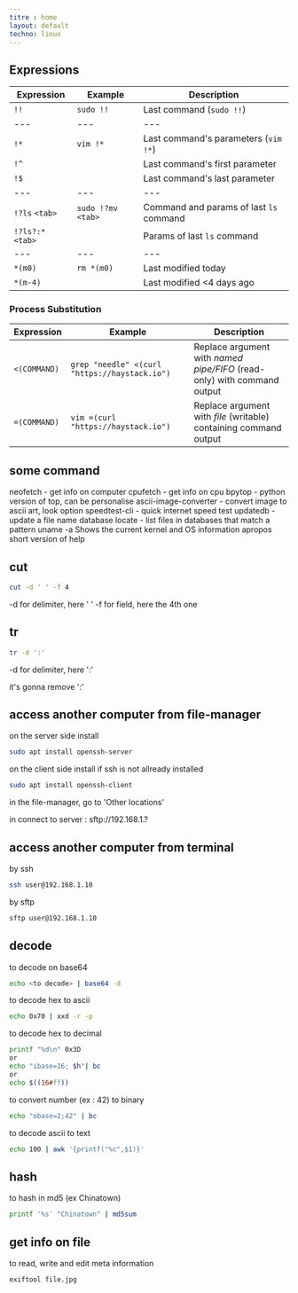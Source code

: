 ```yaml
---
titre : home
layout: default
techno: linux
---
```


## Expressions

| Expression        | Example             | Description
| ---               | ---                 | ---
| `!!`              | `sudo !!`           | Last command (`sudo !!`)
| ---               | ---                 | ---
| `!*`              | `vim !*`            | Last command's parameters (`vim !*`)
| `!^`              |                     | Last command's first parameter
| `!$`              |                     | Last command's last parameter
| ---               | ---                 | ---
| `!?ls` `<tab>`    | `sudo !?mv` `<tab>` | Command and params of last `ls` command
| `!?ls?:*` `<tab>` |                     | Params of last `ls` command
| ---               | ---                 | ---
| `*(m0)`           | `rm *(m0)`          | Last modified today
| `*(m-4)`          |                     | Last modified <4 days ago



### Process Substitution

| Expression        | Example                                               | Description
| ---               | ---                                                   | ---
| `<(COMMAND)`      | `grep "needle" <(curl "https://haystack.io")`         | Replace argument with _named pipe/FIFO_ (read-only) with command output
| `=(COMMAND)`      | `vim =(curl "https://haystack.io")`                   | Replace argument with _file_ (writable) containing command output


## some command

neofetch - get info on computer
cpufetch - get info on cpu
bpytop - python version of top, can be personalise
ascii-image-converter - convert image to ascii art, look option
speedtest-cli - quick internet speed test
updatedb - update a file name database
locate - list files in databases that match a pattern
uname -a 	Shows the current kernel and OS information
apropos     short version of help

## cut

```bash
cut -d ' ' -f 4
```
-d for delimiter, here ' '
-f for field, here the 4th one

## tr

```bash
tr -d ':' 
```
-d for delimiter, here ':'

it's gonna remove ':'


## access another computer from file-manager

on the server side install
```bash
sudo apt install openssh-server
```

on the client side install if ssh is not allready installed
```bash
sudo apt install openssh-client
```

in the file-manager, go to 'Other locations'

in connect to server : sftp://192.168.1.?

## access another computer from terminal

by ssh
```bash
ssh user@192.168.1.10
```

by sftp
```bash
sftp user@192.168.1.10
```

## decode

to decode on base64
```bash
echo <to decode> | base64 -d
```

to decode hex to ascii
```bash
echo 0x70 | xxd -r -p
```

to decode hex to decimal
```bash
printf "%d\n" 0x3D
or
echo "ibase=16; $h"| bc
or
echo $((16#ff))
```

to convert number (ex : 42) to binary
```bash
echo "obase=2;42" | bc
```

to decode ascii to text
```bash
echo 100 | awk '{printf("%c",$1)}'
```

## hash

to hash in md5 (ex Chinatown)
```bash
printf '%s' "Chinatown" | md5sum
```

## get info on file

to read, write and edit meta information
```
exiftool file.jpg
```